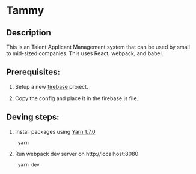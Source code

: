 # Tammy

## Description
This is an Talent Applicant Management system that can be used by small to mid-sized companies.  This uses React, webpack, and babel.


## Prerequisites:

1. Setup a new [firebase](https://console.firebase.google.com/) project.

2. Copy the config and place it in the firebase.js file.

## Deving steps:

1. Install packages using [Yarn 1.7.0](https://github.com/yarnpkg/yarn/releases/tag/v1.7.0)

        yarn

2. Run webpack dev server on http://localhost:8080

        yarn dev

